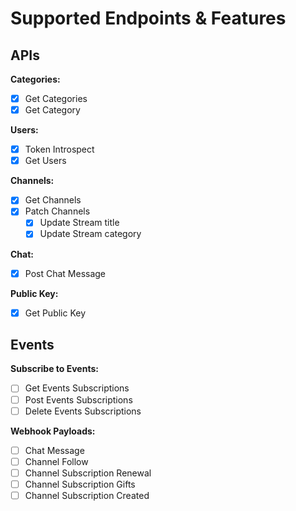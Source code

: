 # Supported Endpoints & Features

## APIs

**Categories:**

- [x] Get Categories
- [x] Get Category

**Users:**

- [x] Token Introspect
- [x] Get Users

**Channels:**

- [x] Get Channels
- [x] Patch Channels
    - [x] Update Stream title
    - [x] Update Stream category

**Chat:**

- [x] Post Chat Message

**Public Key:**

- [x] Get Public Key

## Events

**Subscribe to Events:**

- [ ] Get Events Subscriptions
- [ ] Post Events Subscriptions
- [ ] Delete Events Subscriptions

**Webhook Payloads:**

- [ ] Chat Message
- [ ] Channel Follow
- [ ] Channel Subscription Renewal
- [ ] Channel Subscription Gifts
- [ ] Channel Subscription Created
